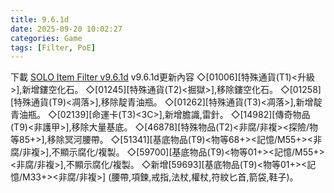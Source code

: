 ```yaml
---
title: 9.6.1d
date: 2025-09-20 10:02:27
categories: Game
tags: [Filter, PoE]
---
```

下載 [SOLO Item Filter v9.6.1d](https://u.pcloud.link/publink/show?code=XZWY6B5Zf40m1pqtbL0Qs309OXlfSyOdYT9y)
v9.6.1d更新內容
◇[01006][特殊通貨(T1)<升級>],新增鏤空化石。
◇[01245][特殊通貨(T2)<掘獄>],移除鏤空化石。
◇[01258][特殊通貨(T9)<凋落>],移除靛青油瓶。
◇[01262][特殊通貨(T3)<凋落>],新增靛青油瓶。
◇[02139][命運卡(T3)<EQ><3C>],新增膽識,雷針。
◇[14982][傳奇物品(T9)<非護甲>],移除大量基底。
◇[46878][特殊物品(T2)<非腐/非複><探險/物等85+>],移除冥河腰帶。
◇[51341][基底物品(T9)<物等68+><記憶/M55+><非腐/非複>],不顯示腐化/複製。
◇[59700][基底物品(T9)<物等01+><記憶/M55+><非腐/非複>],不顯示腐化/複製。
◇新增[59693][基底物品(T9)<物等01+><記憶/M33+><非腐/非複>] (腰帶,項鍊,戒指,法杖,權杖,符紋匕首,箭袋,鞋子)。
